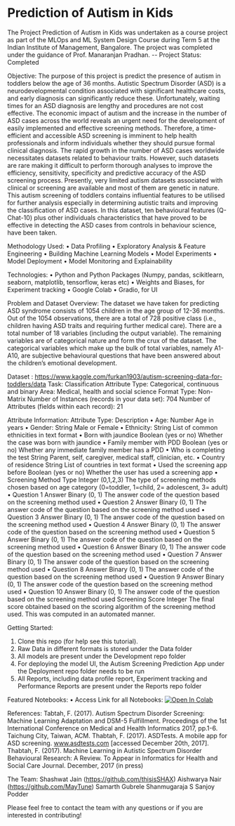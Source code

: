 # Prediction of Autism in Kids

The Project Prediction of Autism in Kids was undertaken as a course project as part of the MLOps and ML System Design Course during Term 5 at the Indian Institute of Management, Bangalore. The project was completed under the guidance of  Prof. Manaranjan Pradhan.
-- Project Status: Completed

Objective:
The purpose of this project is predict the presence of autism in toddlers below the age of 36 months. 
Autistic Spectrum Disorder (ASD) is a neurodevelopmental condition associated with significant healthcare costs, and early diagnosis can significantly reduce these. Unfortunately, waiting times for an ASD diagnosis are lengthy and procedures are not cost effective. The economic impact of autism and the increase in the number of ASD cases across the world reveals an urgent need for the development of easily implemented and effective screening methods. Therefore, a time-efficient and accessible ASD screening is imminent to help health professionals and inform individuals whether they should pursue formal clinical diagnosis. 
The rapid growth in the number of ASD cases worldwide necessitates datasets related to behaviour traits. However, such datasets are rare making it difficult to perform thorough analyses to improve the efficiency, sensitivity, specificity and predictive accuracy of the ASD screening process. Presently, very limited autism datasets associated with clinical or screening are available and most of them are genetic in nature. This autism screening of toddlers contains influential features to be utilised for further analysis especially in determining autistic traits and improving the classification of ASD cases. In this dataset, ten behavioural features (Q-Chat-10) plus other individuals characteristics that have proved to be effective in detecting the ASD cases from controls in behaviour science, have been taken.

Methodology Used:
•	Data Profiling
•	Exploratory Analysis & Feature Engineering
•	Building Machine Learning Models
•	Model Experiments 
•	Model Deployment
•	Model Monitoring and Explainability 

Technologies:
•	Python and Python Packages (Numpy, pandas, scikitlearn, seaborn, matplotlib, tensorflow, keras etc)
•	Weights and Biases, for Experiment tracking
•	Google Colab
•	Gradio, for UI

Problem and Dataset Overview:
The dataset we have taken for predicting ASD syndrome consists of 1054 children in the age group of 12-36 months. Out of the 1054 observations, there are a total of 728 positive class (i.e., children having ASD traits and requiring further medical care). There are a total number of 18 variables (including the output variable). The remaining variables are of categorical nature and form the crux of the dataset. The categorical variables which make up the bulk of total variables, namely A1-A10, are subjective behavioural questions that have been answered about the children’s emotional development.

Dataset : https://www.kaggle.com/furkan1903/autism-screening-data-for-toddlers/data
Task: Classification
Attribute Type: Categorical, continuous and binary
Area: Medical, health and social science
Format Type: Non-Matrix
Number of Instances (records in your data set): 704
Number of Attributes (fields within each record): 21

Attribute Information:
Attribute Type: Description
• Age: Number Age in years
• Gender: String Male or Female
• Ethnicity: String List of common ethnicities in text format
• Born with jaundice Boolean (yes or no) Whether the case was born with jaundice
• Family member with PDD Boolean (yes or no) Whether any immediate family member has a PDD
• Who is completing the test String Parent, self, caregiver, medical staff, clinician, etc.
• Country of residence String List of countries in text format
• Used the screening app before Boolean (yes or no) Whether the user has used a screening app
• Screening Method Type Integer (0,1,2,3) The type of screening methods chosen based on age category (0=toddler, 1=child, 2= adolescent, 3= adult)
• Question 1 Answer Binary (0, 1) The answer code of the question based on the screening method used
• Question 2 Answer Binary (0, 1) The answer code of the question based on the screening method used
• Question 3 Answer Binary (0, 1) The answer code of the question based on the screening method used
• Question 4 Answer Binary (0, 1) The answer code of the question based on the screening method used
• Question 5 Answer Binary (0, 1) The answer code of the question based on the screening method used 
• Question 6 Answer Binary (0, 1) The answer code of the question based on the screening method used
• Question 7 Answer Binary (0, 1) The answer code of the question based on the screening method used
• Question 8 Answer Binary (0, 1) The answer code of the question based on the screening method used
• Question 9 Answer Binary (0, 1) The answer code of the question based on the screening method used
• Question 10 Answer Binary (0, 1) The answer code of the question based on the screening method used
Screening Score Integer The final score obtained based on the scoring algorithm of the screening method used. This was computed in an automated manner.

Getting Started:
1.	Clone this repo (for help see this tutorial).
2.	Raw Data in different formats is stored under the Data folder 
3.	All models are present under the Development repo folder 
4.	For deploying the model UI, the Autism Screening Prediction App under the Deployment repo folder needs to be run
5.	All Reports, including data profile report, Experiment tracking and Performance Reports are present under the Reports repo folder

Featured Notebooks:
•	Access Link for all Notebooks:  [![Open In Colab](https://colab.research.google.com/assets/colab-badge.svg)](https://colab.research.google.com/github/thisisSHAX/ML_Ops_Project-/)

References:
Tabtah, F. (2017). Autism Spectrum Disorder Screening: Machine Learning Adaptation and DSM-5 Fulfillment. Proceedings of the 1st International Conference on Medical and Health Informatics 2017, pp.1-6. Taichung City, Taiwan, ACM.
Thabtah, F. (2017). ASDTests. A mobile app for ASD screening. www.asdtests.com [accessed December 20th, 2017].
Thabtah, F. (2017). Machine Learning in Autistic Spectrum Disorder Behavioural Research: A Review. To Appear in Informatics for Health and Social Care Journal. December, 2017 (in press)

The Team:
Shashwat Jain (https://github.com/thisisSHAX)
Aishwarya Nair (https://github.com/MayTune)
Samarth Gubrele
Shanmugaraja S
Sanjoy Podder

Please feel free to contact the team with any questions or if you are interested in contributing!
